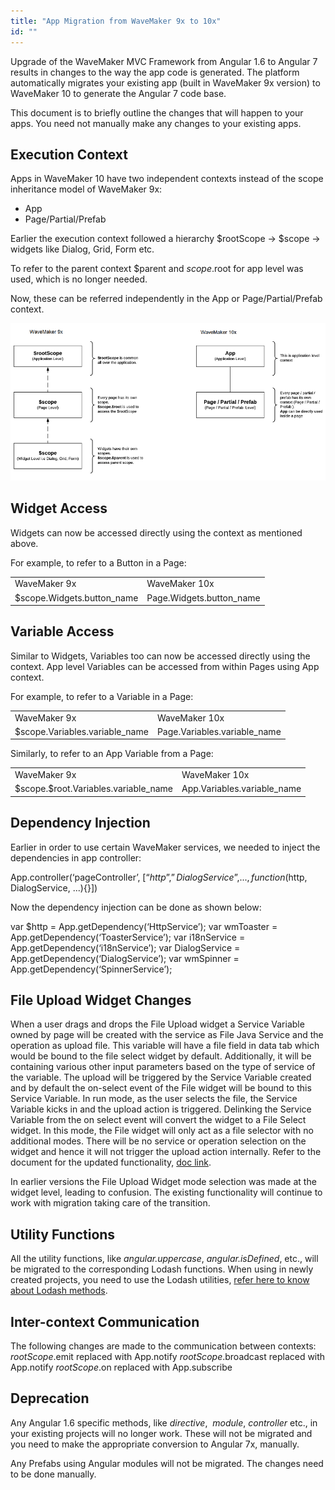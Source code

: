 ```yaml
---
title: "App Migration from WaveMaker 9x to 10x"
id: ""
---
```


Upgrade of the WaveMaker MVC Framework from Angular 1.6 to Angular 7 results in changes to the way the app code is generated. The platform automatically migrates your existing app (built in WaveMaker 9x version) to WaveMaker 10 to generate the Angular 7 code base.

This document is to briefly outline the changes that will happen to your apps. You need not manually make any changes to your existing apps.

## Execution Context

Apps in WaveMaker 10 have two independent contexts instead of the scope inheritance model of WaveMaker 9x:

- App
- Page/Partial/Prefab

Earlier the execution context followed a hierarchy $rootScope -> $scope -> widgets like Dialog, Grid, Form etc.

To refer to the parent context $parent and $scope.$root for app level was used, which is no longer needed.

Now, these can be referred independently in the App or Page/Partial/Prefab context.

[![](/learn/assets/migration.png)](/learn/assets/migration.png)

## Widget Access

Widgets can now be accessed directly using the context as mentioned above.

For example, to refer to a Button in a Page:

<table><tbody><tr><td>WaveMaker 9x</td><td>WaveMaker 10x</td></tr><tr><td><span class="lang:js decode:true crayon-inline ">$scope.Widgets.button_name</span></td><td><span class="lang:js decode:true crayon-inline ">Page.Widgets.button_name</span></td></tr></tbody></table>

## Variable Access

Similar to Widgets, Variables too can now be accessed directly using the context. App level Variables can be accessed from within Pages using App context.

For example, to refer to a Variable in a Page:

<table><tbody><tr><td>WaveMaker 9x</td><td>WaveMaker 10x</td></tr><tr><td><span class="lang:js decode:true crayon-inline">$scope.Variables.variable_name</span></td><td><span class="lang:js decode:true crayon-inline ">Page.Variables.variable_name</span></td></tr></tbody></table>

Similarly, to refer to an App Variable from a Page:

<table><tbody><tr><td>WaveMaker 9x</td><td>WaveMaker 10x</td></tr><tr><td><span class="lang:js decode:true crayon-inline ">$scope.$root.Variables.variable_name</span></td><td><span class="lang:js decode:true crayon-inline">App.Variables.variable_name</span></td></tr></tbody></table>

## Dependency Injection

Earlier in order to use certain WaveMaker services, we needed to inject the dependencies in app controller:

App.controller(‘pageController’, \[“$http”,”DialogService”,...,function($http, DialogService, ...){}\])

Now the dependency injection can be done as shown below:

var $http = App.getDependency(‘HttpService’);
var wmToaster = App.getDependency(‘ToasterService’);
var i18nService = App.getDependency(‘i18nService’);
var DialogService = App.getDependency(‘DialogService’);
var wmSpinner = App.getDependency(‘SpinnerService’);

## File Upload Widget Changes

When a user drags and drops the File Upload widget a Service Variable owned by page will be created with the service as File Java Service and the operation as upload file. This variable will have a file field in data tab which would be bound to the file select widget by default. Additionally, it will be containing various other input parameters based on the type of service of the variable. The upload will be triggered by the Service Variable created and by default the on-select event of the File widget will be bound to this Service Variable. In run mode, as the user selects the file, the Service Variable kicks in and the upload action is triggered. Delinking the Service Variable from the on select event will convert the widget to a File Select widget. In this mode, the File widget will only act as a file selector with no additional modes. There will be no service or operation selection on the widget and hence it will not trigger the upload action internally. Refer to the document for the updated functionality, [doc link](/learn/app-development/widgets/form-widgets/file-upload/).

In earlier versions the File Upload Widget mode selection was made at the widget level, leading to confusion. The existing functionality will continue to work with migration taking care of the transition.

## Utility Functions

All the utility functions, like _angular.uppercase_, _angular.isDefined_, etc., will be migrated to the corresponding Lodash functions. When using in newly created projects, you need to use the Lodash utilities, [refer here to know about Lodash methods](https://lodash.com/docs/).

## Inter-context Communication

The following changes are made to the communication between contexts: $rootScope.$emit replaced with App.notify $rootScope.$broadcast replaced with App.notify $rootScope.$on replaced with App.subscribe

## Deprecation

Any Angular 1.6 specific methods, like _directive_,  _module_, _controller_ etc., in your existing projects will no longer work. These will not be migrated and you need to make the appropriate conversion to Angular 7x, manually.

Any Prefabs using Angular modules will not be migrated. The changes need to be done manually.
